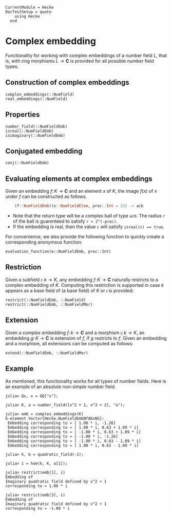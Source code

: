 ```@meta
CurrentModule = Hecke
DocTestSetup = quote
    using Hecke
  end
```

# Complex embedding

Functionality for working with complex embeddings of a number field $L$,
that is, with ring morphisms $L \to \mathbf{C}$ is provided for all possible
number field types.

## Construction of complex embeddings

```@docs
complex_embeddings(::NumField)
real_embeddings(::NumField)
```

## Properties

```@docs
number_field(::NumFieldEmb)
isreal(::NumFieldEmb)
isimaginary(::NumFieldEmb)
```

## Conjugated embedding

```@docs
conj(::NumFieldEmb)
```

## Evaluating elements at complex embeddings

Given an embedding $f \colon K \to \mathbf{C}$ and an element $x$ of $K$,
the image $f(x)$ of $x$ under $f$ can be constructed as follows.

```julia
    (f::NumFieldEmb)(x::NumFieldElem, prec::Int = 32) -> acb
```

  - Note that the return type will be a complex ball of type `acb`. The radius `r` of the ball is guarenteed to satisfy `r < 2^(-prec)`.
  - If the embedding is real, then the value `c` will satisfy `isreal(c) == true`.

For convenience, we also provide the following function to quickly create a corresponding
anonymous function:

```@docs
evaluation_function(e::NumFieldEmb, prec::Int)
```

## Restriction

Given a subfield $\iota \colon k \to K$, any embedding
$f \colon K \to \mathbf{C}$ naturally restricts to a complex embedding of $K$. Computing this restriction is supported in case $k$ appears
as a base field of (a base field) of $K$ or $\iota$ is provided:

```@docs
restrict(::NumFieldEmb, ::NumField)
restrict(::NumFieldEmb, ::NumFieldMor)
```

## Extension

Given a complex embedding $f \colon k \to \mathbf{C}$ and a morphism $\iota \colon k \to K$, an embedding $g \colon K \to \mathbf{C}$ is extension of $f$, if $g$ restricts to $f$. Given an embedding and a morphism,
all extensions can be computed as follows:

```@docs
extend(::NumFieldEmb, ::NumFieldMor)
```

## Example

As mentioned, this functionality works for all types of number fields.
Here is an example of an absolute non-simple number field.

```jldoctest
julia> Qx, x = QQ["x"];

julia> K, a = number_field([x^2 + 1, x^3 + 2], "a");

julia> emb = complex_embeddings(K)
6-element Vector{Hecke.NumFieldEmbNfAbsNS}:
 Embedding corresponding to ≈ [ 1.00 * i, -1.26]
 Embedding corresponding to ≈ [ 1.00 * i, 0.63 + 1.09 * i]
 Embedding corresponding to ≈ [ -1.00 * i, 0.63 + 1.09 * i]
 Embedding corresponding to ≈ [ -1.00 * i, -1.26]
 Embedding corresponding to ≈ [ -1.00 * i, 0.63 - 1.09 * i]
 Embedding corresponding to ≈ [ 1.00 * i, 0.63 - 1.09 * i]

julia> k, b = quadratic_field(-1);

julia> i = hom(k, K, a[1]);

julia> restrict(emb[1], i)
Embedding of
Imaginary quadratic field defined by x^2 + 1
corresponding to ≈ 1.00 * i

julia> restrict(emb[3], i)
Embedding of
Imaginary quadratic field defined by x^2 + 1
corresponding to ≈ -1.00 * i
```
